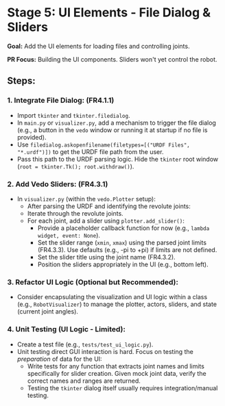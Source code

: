 # Stage 5: UI Elements - File Dialog & Sliders

**Goal:** Add the UI elements for loading files and controlling joints.

**PR Focus:** Building the UI components. Sliders won't yet control the robot.

## **Steps:**

### 1. **Integrate File Dialog:** (FR4.1.1)
- Import `tkinter` and `tkinter.filedialog`.
- In `main.py` or `visualizer.py`, add a mechanism to trigger the file dialog (e.g., a button in the `vedo` window or running it at startup if no file is provided).
- Use `filedialog.askopenfilename(filetypes=[("URDF Files", "*.urdf")])` to get the URDF file path from the user.
- Pass this path to the URDF parsing logic. Hide the `tkinter` root window (`root = tkinter.Tk(); root.withdraw()`).
### 2. **Add Vedo Sliders:** (FR4.3.1)
- In `visualizer.py` (within the `vedo.Plotter` setup):
    - After parsing the URDF and identifying the revolute joints:
    - Iterate through the revolute joints.
    - For each joint, add a slider using `plotter.add_slider()`:
        - Provide a placeholder callback function for now (e.g., `lambda widget, event: None`).
        - Set the slider range (`xmin`, `xmax`) using the parsed joint limits (FR4.3.3). Use defaults (e.g., -pi to +pi) if limits are not defined.
        - Set the slider title using the joint name (FR4.3.2).
        - Position the sliders appropriately in the UI (e.g., bottom left).
### 3. **Refactor UI Logic (Optional but Recommended):**
- Consider encapsulating the visualization and UI logic within a class (e.g., `RobotVisualizer`) to manage the plotter, actors, sliders, and state (current joint angles).
### 4. **Unit Testing (UI Logic - Limited):**
- Create a test file (e.g., `tests/test_ui_logic.py`).
- Unit testing direct GUI interaction is hard. Focus on testing the *preparation* of data for the UI:
    - Write tests for any function that extracts joint names and limits specifically for slider creation. Given mock joint data, verify the correct names and ranges are returned.
    - Testing the `tkinter` dialog itself usually requires integration/manual testing.